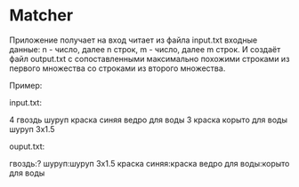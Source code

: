 # Matcher

Приложение получает на вход читает из файла input.txt входные данные: n - число, далее n строк, m - число, далее m строк.
И создаёт файл output.txt с сопоставленными максимально похожими строками из первого множества со строками из второго
множества.

Пример:

input.txt:

4
гвоздь
шуруп
краска синяя
ведро для воды
3
краска
корыто для воды
шуруп 3х1.5

ouput.txt:

гвоздь:?
шуруп:шуруп 3х1.5
краска синяя:краска
ведро для воды:корыто для воды